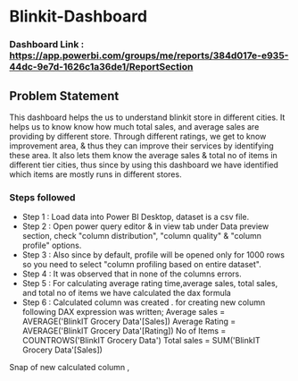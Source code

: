 
# Blinkit-Dashboard

### Dashboard Link : https://app.powerbi.com/groups/me/reports/384d017e-e935-44dc-9e7d-1626c1a36de1/ReportSection

## Problem Statement

This dashboard helps the us to understand blinkit store in different cities. It helps us to know  know how much total sales, and average sales are providing by different store. Through different ratings, we  get to know  improvement area, & thus they can improve their services by identifying these area. It also lets them know the average sales & total no of items  in different tier cities, thus since by using this dashboard we have identified  which items are mostly runs in different stores.

### Steps followed 

- Step 1 : Load data into Power BI Desktop, dataset is a csv file.
- Step 2 : Open power query editor & in view tab under Data preview section, check "column distribution", "column quality" & "column profile" options.
- Step 3 : Also since by default, profile will be opened only for 1000 rows so you need to select "column profiling based on entire dataset".
- Step 4 : It was observed that in none of the columns errors.
- Step 5 : For calculating average rating time,average sales, total sales, and total no of items we have calculated the dax formula 
 - Step 6 : Calculated column was created .
for creating new column following DAX expression was written;
      Average sales = AVERAGE('BlinkIT Grocery Data'[Sales]) 
      Average Rating = AVERAGE('BlinkIT Grocery Data'[Rating])
      No of Items = COUNTROWS('BlinkIT Grocery Data')
      Total sales = SUM('BlinkIT Grocery Data'[Sales])
        
Snap of new calculated column ,



